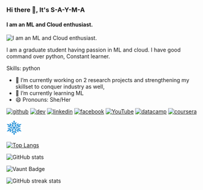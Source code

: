 ### Hi there 👋, It's S-A-Y-M-A
#### I am an ML and Cloud enthusiast.
![I am an ML and Cloud enthusiast.]("D:\bracStoryTelling\IMG_20250307_005430_903.jpg")

I am a graduate student having passion in ML and cloud. I have good command over python, Constant learner.

Skills: python

- 🔭 I’m currently working on 2 research projects and strengthening my skillset to conquer industry as well, 
- 🌱 I’m currently learning ML 
- 😄 Pronouns: She/Her 


[<img src='https://cdn.jsdelivr.net/npm/simple-icons@3.0.1/icons/github.svg' alt='github' height='40'>](https://github.com/sayma34)  [<img src='https://cdn.jsdelivr.net/npm/simple-icons@3.0.1/icons/dev-dot-to.svg' alt='dev' height='40'>](https://dev.to/Sayma34)  [<img src='https://cdn.jsdelivr.net/npm/simple-icons@3.0.1/icons/linkedin.svg' alt='linkedin' height='40'>](https://www.linkedin.com/in/https://www.linkedin.com/in/sayma-shahid-36023b251//)  [<img src='https://cdn.jsdelivr.net/npm/simple-icons@3.0.1/icons/facebook.svg' alt='facebook' height='40'>](https://www.facebook.com/https://www.facebook.com/profile.php?id=100090220082282)  [<img src='https://cdn.jsdelivr.net/npm/simple-icons@3.0.1/icons/youtube.svg' alt='YouTube' height='40'>](https://www.youtube.com/channel/https://www.youtube.com/@saymashahid)  [<img src='https://cdn.jsdelivr.net/npm/simple-icons@3.0.1/icons/datacamp.svg' alt='datacamp' height='40'>](https://www.datacamp.com/portfolio/saymashahid)  [<img src='https://cdn.jsdelivr.net/npm/simple-icons@3.0.1/icons/coursera.svg' alt='coursera' height='40'>](https://www.coursera.org/user/287e7ffaf665ec1aa42c8b71da27ffb5)  

<a href='https://archiveprogram.github.com/'><img src='https://raw.githubusercontent.com/acervenky/animated-github-badges/master/assets/acbadge.gif' width='40' height='40'></a> 

[![Top Langs](https://github-readme-stats.vercel.app/api/top-langs/?username=sayma34)](https://github.com/anuraghazra/github-readme-stats)

![GitHub stats](https://github-readme-stats.vercel.app/api?username=sayma34&show_icons=true&count_private=true)  

![Vaunt Badge](https://api.vaunt.dev/v1/github/entities/sayma34/contributions?format=svg&private=true)  

![GitHub streak stats](https://streak-stats.demolab.com/?user=sayma34)  

